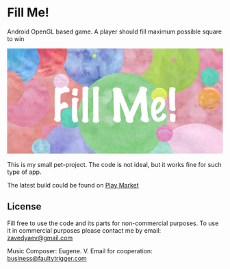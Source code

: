 # Fill Me!
Android OpenGL based game. A player should fill maximum possible square to win

![App Desscription Logo](https://github.com/zavedyaev/fill_me/blob/master/market_images/description_en.png?raw=true)

This is my small pet-project. The code is not ideal, but it works fine for such type of app.

The latest build could be found on [Play Market](https://play.google.com/store/apps/details?id=ru.zavedyaev.fillme)

## License
Fill free to use the code and its parts for non-commercial purposes.
To use it in commercial purposes please contact me by email: [zavedyaev@gmail.com](mailto:zavedyaev@gmail.com)

Music Composer: Eugene. V. Email for cooperation: [business@faultytrigger.com](mailto:business@faultytrigger.com)
